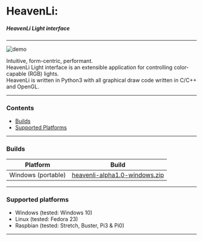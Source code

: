 # HeavenLi: 
##### HeavenLi Light interface
---
![demo](https://forwardsweep.net/upload/2019/08/11/20190811160638-834a1a8f.gif)

Intuitive, form-centric, performant.  
HeavenLi Light interface is an extensible application for controlling color-capable (RGB) lights.  
HeavenLi is written in Python3 with all graphical draw code written in C/C++ and OpenGL.  

---
### Contents
 - [Builds](#builds)
 - [Supported Platforms](#supported-platforms)

---
### Builds
| Platform | Build |
| ------ | ------ |
| Windows (portable) | [heavenli-alpha1.0-windows.zip][heavenli_alpha1.0_windows] |

---
### Supported platforms
- Windows (tested: Windows 10)
- Linux (tested: Fedora 23)
- Raspbian (tested: Stretch, Buster, Pi3 & Pi0)

---
[heavenli_alpha1.0_windows]: <https://github.com/iyr/heavenli/raw/master/builds/heavenli_alpha1.0_windows.zip>

[mvs]:<https://docs.microsoft.com/en-us/visualstudio/install/install-visual-studio?view=vs-2019>

[miniconda]:<https://docs.conda.io/en/latest/miniconda.html>

[pyopenglwindl]:<https://www.lfd.uci.edu/~gohlke/pythonlibs/#pyopengl>

[glextdl]:<https://sourceforge.net/projects/glextwin32/>
